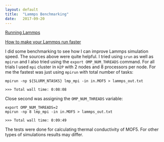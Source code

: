 ```yaml
---
layout: default
title:  "Lammps Benchmarking"
date:   2017-09-20
---
```

[Running Lammps](http://lammps.sandia.gov/doc/Section_start.html#running-lammps)

[How to make your Lammps run faster](https://hpc.nrel.gov/users/software/applications/lammps/how-to-make-your-lammps-run-faster)

I did some benchmarking to see how I can improve Lammps simulation speed. The sources above were quite helpful.
I tried using `srun` as well as `mpirun` and I also tried using the `export OMP_NUM_THREADS` command.
For all trials I used `mpi` cluster in `H2P` with 2 nodes and 8 processors per node.
For me the fastest was just using `mpirun` with total number of tasks:
```
mpirun -np ${SLURM_NTASKS} lmp_mpi -in in.MOF5 > lammps_out.txt

>>> Total wall time: 0:08:08
```

Close second was assigning the `OMP_NUM_THREADS` variable:
```
export OMP_NUM_THREADS=2
mpirun -np 8 lmp_mpi -in in.MOF5 > lammps_out.txt

>>> Total wall time: 0:09:49
```

The tests were done for calculating thermal conductivity of MOF5. For other types of simulations results may differ.
